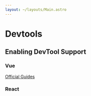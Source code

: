 ```yaml
---
layout: ~/layouts/Main.astro
---
```


# Devtools

## Enabling DevTool Support

### Vue

[Official Guides](https://devtools.vuejs.org/guide/installation.html)


### React

